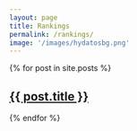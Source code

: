 ```yaml
---
layout: page
title: Rankings
permalink: /rankings/
image: '/images/hydatosbg.png'
---
```


{% for post in site.posts %}
  <article>
    <h2>
      <a href="{{ post.url }}">
        {{ post.title }}
      </a>
    </h2>
  </article>
{% endfor %}
